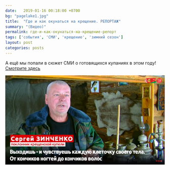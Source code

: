 ```yaml
---
date:   2019-01-16 00:18:00 +0700
bg: "pagelake1.jpg"
title:  "Где и как окунаться на крещение. РЕПОРТАЖ"
summary: "(Видео)"  
permalink: где-и-как-окунаться-на-крещение-репорт
tags: ['события', 'СМИ', 'крещение', 'зимний сезон']
layout: post
categories: posts
---
```


А ещё мы попали в сюжет СМИ о готовящихся купаниях в этом году! [Смотрите здесь](https://www.youtube.com/watch?v=HMuJRMiell0)

![alt text](/images/2019-vadokhryszcza-report_screen-1.jpg)
